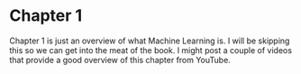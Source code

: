 # Chapter 1

Chapter 1 is just an overview of what Machine Learning is. I will be skipping this so we can get into the meat of the book. I might post a couple of videos that provide a good overview of this chapter from YouTube. 